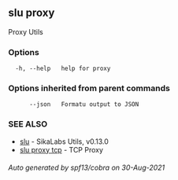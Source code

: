 ## slu proxy

Proxy Utils

### Options

```
  -h, --help   help for proxy
```

### Options inherited from parent commands

```
      --json   Formatu output to JSON
```

### SEE ALSO

* [slu](slu.md)	 - SikaLabs Utils, v0.13.0
* [slu proxy tcp](slu_proxy_tcp.md)	 - TCP Proxy

###### Auto generated by spf13/cobra on 30-Aug-2021
